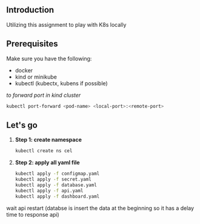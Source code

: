 ## Introduction

Utilizing this assignment to play with K8s locally

## Prerequisites

Make sure you have the following:

- docker
- kind or minikube
- kubectl (kubectx, kubens if possible)

*to forward port in kind cluster*
```bash
kubectl port-forward <pod-name> <local-port>:<remote-port>
```

## Let's go
1. **Step 1: create namespace**
   ```bash
   kubectl create ns cel
   ```
2. **Step 2: apply all yaml file**
   ```bash
   kubectl apply -f configmap.yaml
   kubectl apply -f secret.yaml
   kubectl apply -f database.yaml
   kubectl apply -f api.yaml
   kubectl apply -f dashboard.yaml
   ```
wait api restart (databse is insert the data at the beginning so it has a delay time to response api)